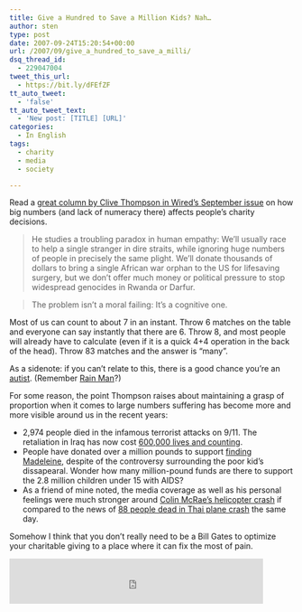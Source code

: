 ```yaml
---
title: Give a Hundred to Save a Million Kids? Nah…
author: sten
type: post
date: 2007-09-24T15:20:54+00:00
url: /2007/09/give_a_hundred_to_save_a_milli/
dsq_thread_id:
  - 229047004
tweet_this_url:
  - https://bit.ly/dFEfZF
tt_auto_tweet:
  - 'false'
tt_auto_tweet_text:
  - 'New post: [TITLE] [URL]'
categories:
  - In English
tags:
  - charity
  - media
  - society

---
```

Read a [great column by Clive Thompson in Wired&#8217;s September issue][1] on how big numbers (and lack of numeracy there) affects people&#8217;s charity decisions.

> He studies a troubling paradox in human empathy: We&#8217;ll usually race to help a single stranger in dire straits, while ignoring huge numbers of people in precisely the same plight. We&#8217;ll donate thousands of dollars to bring a single African war orphan to the US for lifesaving surgery, but we don&#8217;t offer much money or political pressure to stop widespread genocides in Rwanda or Darfur.
  
> The problem isn&#8217;t a moral failing: It&#8217;s a cognitive one.

<!--more-->

Most of us can count to about 7 in an instant. Throw 6 matches on the table and everyone can say instantly that there are 6. Throw 8, and most people will already have to calculate (even if it is a quick 4+4 operation in the back of the head). Throw 83 matches and the answer is &#8220;many&#8221;.

As a sidenote: if you can&#8217;t relate to this, there is a good chance you&#8217;re an [autist][2]. (Remember [Rain Man][3]?)

For some reason, the point Thompson raises about maintaining a grasp of proportion when it comes to large numbers suffering has become more and more visible around us in the recent years:

  * 2,974 people died in the infamous terrorist attacks on 9/11. The retaliation in Iraq has now cost [600,000 lives and counting][4].
  * People have donated over a million pounds to support [finding Madeleine][5], despite of the controversy surrounding the poor kid&#8217;s dissapearal. Wonder how many million-pound funds are there to support the 2.8 million children under 15 with AIDS?
  * As a friend of mine noted, the media coverage as well as his personal feelings were much stronger around [Colin McRae&#8217;s helicopter crash][6] if compared to the news of [88 people dead in Thai plane crash][7] the same day.

Somehow I think that you don&#8217;t really need to be a Bill Gates to optimize your charitable giving to a place where it can fix the most of pain.

<iframe src="http://www.facebook.com/plugins/like.php?href=http%3A%2F%2Fsten.tamkivi.com%2F2007%2F09%2Fgive_a_hundred_to_save_a_milli%2F&layout=standard&show_faces=true&width=450&action=like&colorscheme=light&height=80" scrolling="no" frameborder="0" style="border:none; overflow:hidden; width:450px; height:80px;" allowTransparency="true"></iframe>

 [1]: http://www.wired.com/techbiz/people/magazine/15-09/st_thompson
 [2]: http://en.wikipedia.org/wiki/Autism
 [3]: http://en.wikipedia.org/wiki/Rain_Man
 [4]: http://en.wikipedia.org/wiki/War_in_Iraq#Casualties
 [5]: mailto:http://www.findmadeleine.com/
 [6]: http://www.timesonline.co.uk/tol/sport/more_sport/article2461339.ece
 [7]: http://news.bbc.co.uk/2/hi/asia-pacific/6997381.stm